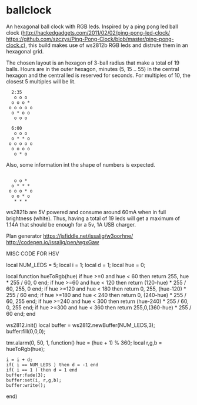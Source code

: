 # ballclock
An hexagonal ball clock with RGB leds.
Inspired by a ping pong led ball clock (http://hackedgadgets.com/2011/02/02/ping-pong-led-clock/ https://github.com/szczys/Ping-Pong-Clock/blob/master/ping-pong-clock.c), this build makes use of ws2812b RGB leds and distrute them in an hexagonal grid.

The chosen layout is an hexagon of 3-ball radius that make a total of 19 balls. Hours are in the outer hexagon, minutes (5, 15 .. 55) in the central hexagon and the central led is reserved for seconds. For multiples of 10, the closest 5 multiples will be lit.
```
  2:35
   o o o   
  o o o *  
 o o o o o 
  o * o o  
   o o o
```

```
  6:00
   o o o   
  o * * o
 o o o o o 
  o o o o  
   o * o
```

Also, some information int the shape of numbers is expected.

```

   o o *   
  o * * *
 o o o * o
  o o * o  
   * * *
```

ws2821b are 5V powered and consume around 60mA when in full brightness (white). Thus, having a total of 19 leds will get a maximum of 1.14A that should be enough for a 5v, 1A USB charger.

Plan generator
https://jsfiddle.net/issalig/w3oorhne/
http://codepen.io/issalig/pen/wgxGaw

MISC CODE FOR HSV

local NUM_LEDS = 5;
local i = 1;
local d = 1;
local hue = 0;

local function hueToRgb(hue)
    if hue >=0 and hue < 60  then return 255, hue * 255 / 60, 0 end;
    if hue >=60 and hue < 120  then return (120-hue) * 255 / 60, 255, 0 end;
    if hue >=120 and hue < 180  then return 0, 255, (hue-120) * 255 / 60 end;
    if hue >=180 and hue < 240  then return 0, (240-hue) * 255 / 60, 255 end;
    if hue >=240 and hue < 300  then return (hue-240) * 255 / 60, 0, 255 end;
    if hue >=300 and hue < 360  then return 255,0,(360-hue) * 255 / 60 end;
end

ws2812.init()
local buffer = ws2812.newBuffer(NUM_LEDS,3);
buffer:fill(0,0,0);

tmr.alarm(0, 50, 1, function()
    hue = (hue + 1) % 360;
    local r,g,b = hueToRgb(hue);

    i = i + d;
    if( i == NUM_LEDS ) then d = -1 end
    if( i == 1 ) then d = 1 end
    buffer:fade(3);
    buffer:set(i, r,g,b);
    buffer:write();
end)


